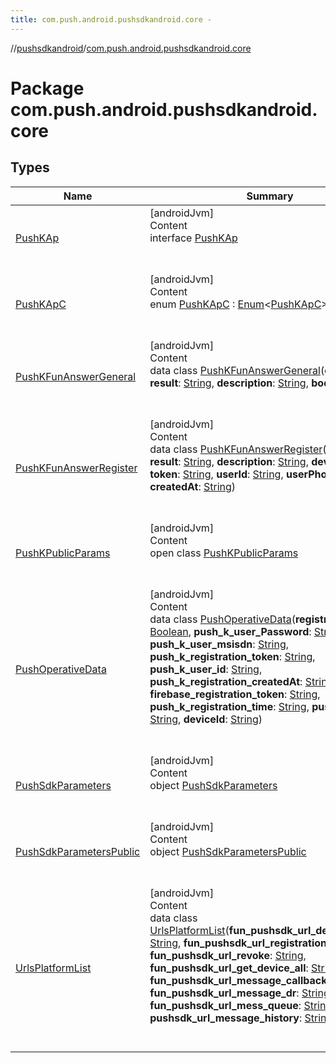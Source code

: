 ```yaml
---
title: com.push.android.pushsdkandroid.core -
---
```

//[pushsdkandroid](../index.md)/[com.push.android.pushsdkandroid.core](index.md)



# Package com.push.android.pushsdkandroid.core  


## Types  
  
|  Name|  Summary| 
|---|---|
| <a name="com.push.android.pushsdkandroid.core/PushKAp///PointingToDeclaration/"></a>[PushKAp](-push-k-ap/index.md)| <a name="com.push.android.pushsdkandroid.core/PushKAp///PointingToDeclaration/"></a>[androidJvm]  <br>Content  <br>interface [PushKAp](-push-k-ap/index.md)  <br><br><br>
| <a name="com.push.android.pushsdkandroid.core/PushKApC///PointingToDeclaration/"></a>[PushKApC](-push-k-ap-c/index.md)| <a name="com.push.android.pushsdkandroid.core/PushKApC///PointingToDeclaration/"></a>[androidJvm]  <br>Content  <br>enum [PushKApC](-push-k-ap-c/index.md) : [Enum](https://kotlinlang.org/api/latest/jvm/stdlib/kotlin/-enum/index.html)<[PushKApC](-push-k-ap-c/index.md)> , [PushKAp](-push-k-ap/index.md)  <br><br><br>
| <a name="com.push.android.pushsdkandroid.core/PushKFunAnswerGeneral///PointingToDeclaration/"></a>[PushKFunAnswerGeneral](-push-k-fun-answer-general/index.md)| <a name="com.push.android.pushsdkandroid.core/PushKFunAnswerGeneral///PointingToDeclaration/"></a>[androidJvm]  <br>Content  <br>data class [PushKFunAnswerGeneral](-push-k-fun-answer-general/index.md)(**code**: [Int](https://kotlinlang.org/api/latest/jvm/stdlib/kotlin/-int/index.html), **result**: [String](https://kotlinlang.org/api/latest/jvm/stdlib/kotlin/-string/index.html), **description**: [String](https://kotlinlang.org/api/latest/jvm/stdlib/kotlin/-string/index.html), **body**: [String](https://kotlinlang.org/api/latest/jvm/stdlib/kotlin/-string/index.html))  <br><br><br>
| <a name="com.push.android.pushsdkandroid.core/PushKFunAnswerRegister///PointingToDeclaration/"></a>[PushKFunAnswerRegister](-push-k-fun-answer-register/index.md)| <a name="com.push.android.pushsdkandroid.core/PushKFunAnswerRegister///PointingToDeclaration/"></a>[androidJvm]  <br>Content  <br>data class [PushKFunAnswerRegister](-push-k-fun-answer-register/index.md)(**code**: [Int](https://kotlinlang.org/api/latest/jvm/stdlib/kotlin/-int/index.html), **result**: [String](https://kotlinlang.org/api/latest/jvm/stdlib/kotlin/-string/index.html), **description**: [String](https://kotlinlang.org/api/latest/jvm/stdlib/kotlin/-string/index.html), **deviceId**: [String](https://kotlinlang.org/api/latest/jvm/stdlib/kotlin/-string/index.html), **token**: [String](https://kotlinlang.org/api/latest/jvm/stdlib/kotlin/-string/index.html), **userId**: [String](https://kotlinlang.org/api/latest/jvm/stdlib/kotlin/-string/index.html), **userPhone**: [String](https://kotlinlang.org/api/latest/jvm/stdlib/kotlin/-string/index.html), **createdAt**: [String](https://kotlinlang.org/api/latest/jvm/stdlib/kotlin/-string/index.html))  <br><br><br>
| <a name="com.push.android.pushsdkandroid.core/PushKPublicParams///PointingToDeclaration/"></a>[PushKPublicParams](-push-k-public-params/index.md)| <a name="com.push.android.pushsdkandroid.core/PushKPublicParams///PointingToDeclaration/"></a>[androidJvm]  <br>Content  <br>open class [PushKPublicParams](-push-k-public-params/index.md)  <br><br><br>
| <a name="com.push.android.pushsdkandroid.core/PushOperativeData///PointingToDeclaration/"></a>[PushOperativeData](-push-operative-data/index.md)| <a name="com.push.android.pushsdkandroid.core/PushOperativeData///PointingToDeclaration/"></a>[androidJvm]  <br>Content  <br>data class [PushOperativeData](-push-operative-data/index.md)(**registrationStatus**: [Boolean](https://kotlinlang.org/api/latest/jvm/stdlib/kotlin/-boolean/index.html), **push_k_user_Password**: [String](https://kotlinlang.org/api/latest/jvm/stdlib/kotlin/-string/index.html), **push_k_user_msisdn**: [String](https://kotlinlang.org/api/latest/jvm/stdlib/kotlin/-string/index.html), **push_k_registration_token**: [String](https://kotlinlang.org/api/latest/jvm/stdlib/kotlin/-string/index.html), **push_k_user_id**: [String](https://kotlinlang.org/api/latest/jvm/stdlib/kotlin/-string/index.html), **push_k_registration_createdAt**: [String](https://kotlinlang.org/api/latest/jvm/stdlib/kotlin/-string/index.html), **firebase_registration_token**: [String](https://kotlinlang.org/api/latest/jvm/stdlib/kotlin/-string/index.html), **push_k_registration_time**: [String](https://kotlinlang.org/api/latest/jvm/stdlib/kotlin/-string/index.html), **push_k_uuid**: [String](https://kotlinlang.org/api/latest/jvm/stdlib/kotlin/-string/index.html), **deviceId**: [String](https://kotlinlang.org/api/latest/jvm/stdlib/kotlin/-string/index.html))  <br><br><br>
| <a name="com.push.android.pushsdkandroid.core/PushSdkParameters///PointingToDeclaration/"></a>[PushSdkParameters](-push-sdk-parameters/index.md)| <a name="com.push.android.pushsdkandroid.core/PushSdkParameters///PointingToDeclaration/"></a>[androidJvm]  <br>Content  <br>object [PushSdkParameters](-push-sdk-parameters/index.md)  <br><br><br>
| <a name="com.push.android.pushsdkandroid.core/PushSdkParametersPublic///PointingToDeclaration/"></a>[PushSdkParametersPublic](-push-sdk-parameters-public/index.md)| <a name="com.push.android.pushsdkandroid.core/PushSdkParametersPublic///PointingToDeclaration/"></a>[androidJvm]  <br>Content  <br>object [PushSdkParametersPublic](-push-sdk-parameters-public/index.md)  <br><br><br>
| <a name="com.push.android.pushsdkandroid.core/UrlsPlatformList///PointingToDeclaration/"></a>[UrlsPlatformList](-urls-platform-list/index.md)| <a name="com.push.android.pushsdkandroid.core/UrlsPlatformList///PointingToDeclaration/"></a>[androidJvm]  <br>Content  <br>data class [UrlsPlatformList](-urls-platform-list/index.md)(**fun_pushsdk_url_device_update**: [String](https://kotlinlang.org/api/latest/jvm/stdlib/kotlin/-string/index.html), **fun_pushsdk_url_registration**: [String](https://kotlinlang.org/api/latest/jvm/stdlib/kotlin/-string/index.html), **fun_pushsdk_url_revoke**: [String](https://kotlinlang.org/api/latest/jvm/stdlib/kotlin/-string/index.html), **fun_pushsdk_url_get_device_all**: [String](https://kotlinlang.org/api/latest/jvm/stdlib/kotlin/-string/index.html), **fun_pushsdk_url_message_callback**: [String](https://kotlinlang.org/api/latest/jvm/stdlib/kotlin/-string/index.html), **fun_pushsdk_url_message_dr**: [String](https://kotlinlang.org/api/latest/jvm/stdlib/kotlin/-string/index.html), **fun_pushsdk_url_mess_queue**: [String](https://kotlinlang.org/api/latest/jvm/stdlib/kotlin/-string/index.html), **pushsdk_url_message_history**: [String](https://kotlinlang.org/api/latest/jvm/stdlib/kotlin/-string/index.html))  <br><br><br>

